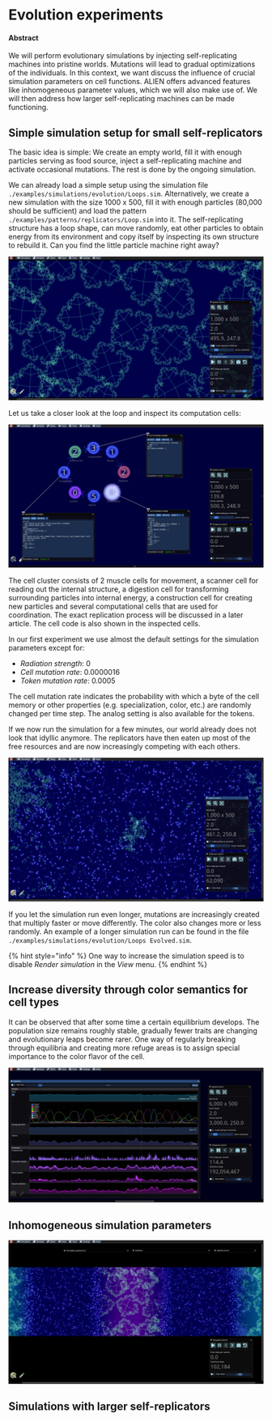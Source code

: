 # Evolution experiments

#### Abstract

We will perform evolutionary simulations by injecting self-replicating machines into pristine worlds. Mutations will lead to gradual optimizations of the individuals. In this context, we want discuss the influence of crucial simulation parameters on cell functions. ALIEN offers advanced features like inhomogeneous parameter values, which we will also make use of. We will then address how larger self-replicating machines can be made functioning.

## Simple simulation setup for small self-replicators

The basic idea is simple: We create an empty world, fill it with enough particles serving as food source, inject a self-replicating machine and activate occasional mutations. The rest is done by the ongoing simulation.

We can already load a simple setup using the simulation file `./examples/simulations/evolution/Loops.sim`. Alternatively, we create a new simulation with the size 1000 x 500, fill it with enough particles (80,000 should be sufficient) and load the pattern `./examples/patterns/replicators/Loop.sim` into it. The self-replicating structure has a loop shape, can move randomly, eat other particles to obtain energy from its environment and copy itself by inspecting its own structure to rebuild it. Can you find the little particle machine right away?

![Initial setup](../.gitbook/assets/loop.png)

Let us take a closer look at the loop and inspect its computation cells:

![Close up of the loop](<../.gitbook/assets/loop closeup.png>)

The cell cluster consists of 2 muscle cells for movement, a scanner cell for reading out the internal structure, a digestion cell for transforming surrounding particles into internal energy, a construction cell for creating new particles and several computational cells that are used for coordination. The exact replication process will be discussed in a later article. The cell code is also shown in the inspected cells.

In our first experiment we use almost the default settings for the simulation parameters except for:

* _Radiation strength_: 0
* _Cell mutation rate_: 0.0000016
* _Token mutation rate_: 0.0005

The cell mutation rate indicates the probability with which a byte of the cell memory or other properties (e.g. specialization, color, etc.) are randomly changed per time step. The analog setting is also available for the tokens.

If we now run the simulation for a few minutes, our world already does not look that idyllic anymore. The replicators have then eaten up most of the free resources and are now increasingly competing with each others.

![](<../.gitbook/assets/loop later.png>)

If you let the simulation run even longer, mutations are increasingly created that multiply faster or move differently. The color also changes more or less randomly. An example of a longer simulation run can be found in the file `./examples/simulations/evolution/Loops Evolved.sim`.

{% hint style="info" %}
One way to increase the simulation speed is to disable _Render simulation_ in the _View_ menu.
{% endhint %}

## Increase diversity through color semantics for cell types

It can be observed that after some time a certain equilibrium develops. The population size remains roughly stable, gradually fewer traits are changing and evolutionary leaps become rarer. One way of regularly breaking through equilibria and creating more refuge areas is to assign special importance to the color flavor of the cell.

![](../.gitbook/assets/statistics.PNG)

## Inhomogeneous simulation parameters



![](<../.gitbook/assets/inhomogeneous parameters.png>)

## Simulations with larger self-replicators
